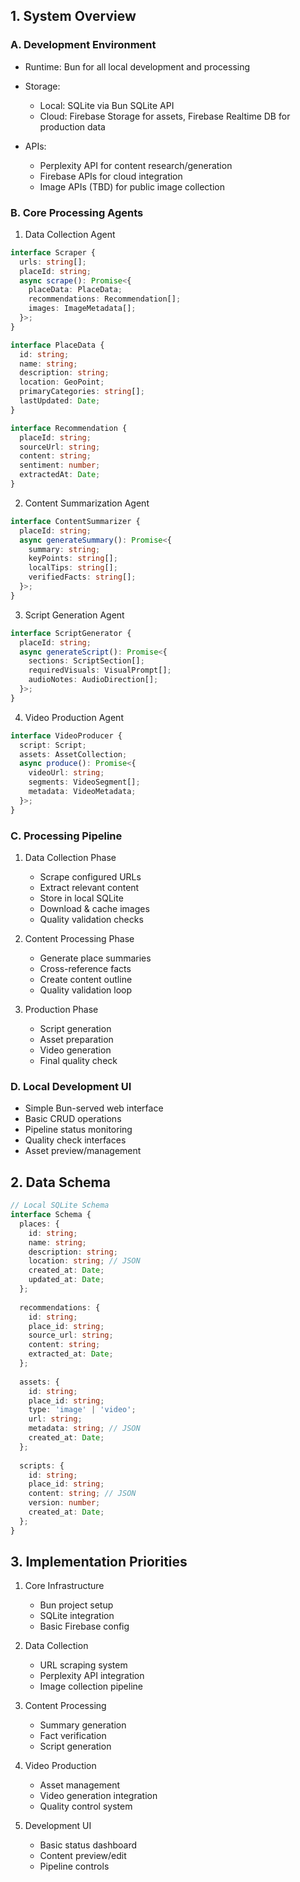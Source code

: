 ## 1. System Overview

### A. Development Environment

- Runtime: Bun for all local development and processing
- Storage:
  - Local: SQLite via Bun SQLite API
  - Cloud: Firebase Storage for assets, Firebase Realtime DB for production data

- APIs:
  - Perplexity API for content research/generation
  - Firebase APIs for cloud integration
  - Image APIs (TBD) for public image collection

### B. Core Processing Agents

1. Data Collection Agent

```typescript
interface Scraper {
  urls: string[];
  placeId: string;
  async scrape(): Promise<{
    placeData: PlaceData;
    recommendations: Recommendation[];
    images: ImageMetadata[];
  }>;
}

interface PlaceData {
  id: string;
  name: string;
  description: string;
  location: GeoPoint;
  primaryCategories: string[];
  lastUpdated: Date;
}

interface Recommendation {
  placeId: string;
  sourceUrl: string;
  content: string;
  sentiment: number;
  extractedAt: Date;
}
```

2. Content Summarization Agent

```typescript
interface ContentSummarizer {
  placeId: string;
  async generateSummary(): Promise<{
    summary: string;
    keyPoints: string[];
    localTips: string[];
    verifiedFacts: string[];
  }>;
}
```

3. Script Generation Agent

```typescript
interface ScriptGenerator {
  placeId: string;
  async generateScript(): Promise<{
    sections: ScriptSection[];
    requiredVisuals: VisualPrompt[];
    audioNotes: AudioDirection[];
  }>;
}
```

4. Video Production Agent

```typescript
interface VideoProducer {
  script: Script;
  assets: AssetCollection;
  async produce(): Promise<{
    videoUrl: string;
    segments: VideoSegment[];
    metadata: VideoMetadata;
  }>;
}
```

### C. Processing Pipeline

1. Data Collection Phase
   - Scrape configured URLs
   - Extract relevant content
   - Store in local SQLite
   - Download & cache images
   - Quality validation checks

2. Content Processing Phase
   - Generate place summaries
   - Cross-reference facts
   - Create content outline
   - Quality validation loop

3. Production Phase
   - Script generation
   - Asset preparation
   - Video generation
   - Final quality check

### D. Local Development UI

- Simple Bun-served web interface
- Basic CRUD operations
- Pipeline status monitoring
- Quality check interfaces
- Asset preview/management

## 2. Data Schema

```typescript
// Local SQLite Schema
interface Schema {
  places: {
    id: string;
    name: string;
    description: string;
    location: string; // JSON
    created_at: Date;
    updated_at: Date;
  };
  
  recommendations: {
    id: string;
    place_id: string;
    source_url: string;
    content: string;
    extracted_at: Date;
  };
  
  assets: {
    id: string;
    place_id: string;
    type: 'image' | 'video';
    url: string;
    metadata: string; // JSON
    created_at: Date;
  };
  
  scripts: {
    id: string;
    place_id: string;
    content: string; // JSON
    version: number;
    created_at: Date;
  };
}
```

## 3. Implementation Priorities

1. Core Infrastructure
   - Bun project setup
   - SQLite integration
   - Basic Firebase config

2. Data Collection
   - URL scraping system
   - Perplexity API integration
   - Image collection pipeline

3. Content Processing
   - Summary generation
   - Fact verification
   - Script generation

4. Video Production
   - Asset management
   - Video generation integration
   - Quality control system

5. Development UI
   - Basic status dashboard
   - Content preview/edit
   - Pipeline controls

